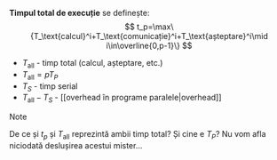**Timpul total de execuție** se definește:
$$
t_p=\max\{T_\text{calcul}^i+T_\text{comunicație}^i+T_\text{așteptare}^i\mid i\in\overline{0,p-1}\}
$$

- $T_\text{all}$ - timp total (calcul, așteptare, etc.)
- $T_\text{all}=p T_P$
- $T_S$ - timp serial
- $T_\text{all}-T_S$ - [[overhead în programe paralele|overhead]]


> [!NOTE]
> De ce și $t_p$ și $T_\text{all}$ reprezintă ambii timp total? Și cine e $T_P$? Nu vom afla niciodată deslușirea acestui mister...
